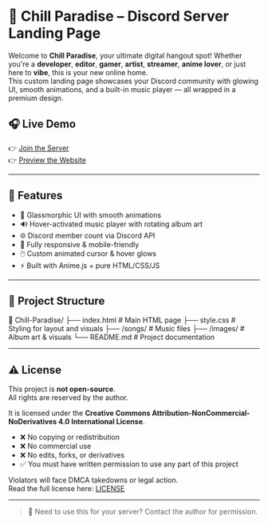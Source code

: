 # 🌴 Chill Paradise – Discord Server Landing Page

Welcome to **Chill Paradise**, your ultimate digital hangout spot! Whether you're a **developer**, **editor**, **gamer**, **artist**, **streamer**, **anime lover**, or just here to **vibe**, this is your new online home.  
This custom landing page showcases your Discord community with glowing UI, smooth animations, and a built-in music player — all wrapped in a premium design.

## 🎧 Live Demo

👉 [Join the Server](https://discord.gg/PJCSsBnaZc)  
👉 [Preview the Website](https://your-github-username.github.io/your-repo-name/)  

---

## 🚀 Features

- 🎨 Glassmorphic UI with smooth animations
- 🔊 Hover-activated music player with rotating album art
- 🌐 Discord member count via Discord API
- 🌙 Fully responsive & mobile-friendly
- 🖱️ Custom animated cursor & hover glows
- ⚡ Built with Anime.js + pure HTML/CSS/JS

---

## 📁 Project Structure

📂 Chill-Paradise/
├── index.html # Main HTML page
├── style.css # Styling for layout and visuals
├── /songs/ # Music files
├── /images/ # Album art & visuals
└── README.md # Project documentation

---

## ⚠️ License

This project is **not open-source**.  
All rights are reserved by the author.

It is licensed under the **Creative Commons Attribution-NonCommercial-NoDerivatives 4.0 International License**.

- ❌ No copying or redistribution  
- ❌ No commercial use  
- ❌ No edits, forks, or derivatives  
- ✅ You must have written permission to use any part of this project

Violators will face DMCA takedowns or legal action.  
Read the full license here: [LICENSE](./LICENSE)

---

> 📩 Need to use this for your server? Contact the author for permission.
